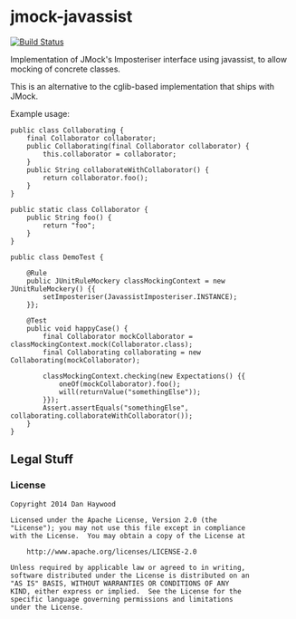 jmock-javassist
===============

[![Build Status](https://travis-ci.org/danhaywood/jmock-javassist.png?branch=master)](https://travis-ci.org/danhaywood/jmock-javassist)


Implementation of JMock's Imposteriser interface using javassist, to allow mocking of concrete classes.

This is an alternative to the cglib-based implementation that ships with JMock.

Example usage:

    public class Collaborating {
        final Collaborator collaborator;
        public Collaborating(final Collaborator collaborator) {
            this.collaborator = collaborator;
        }
        public String collaborateWithCollaborator() {
            return collaborator.foo();
        }
    }

    public static class Collaborator {
        public String foo() {
            return "foo";
        }
    }

    public class DemoTest {

        @Rule
        public JUnitRuleMockery classMockingContext = new JUnitRuleMockery() {{
            setImposteriser(JavassistImposteriser.INSTANCE);
        }};

        @Test
        public void happyCase() {
            final Collaborator mockCollaborator = classMockingContext.mock(Collaborator.class);
            final Collaborating collaborating = new Collaborating(mockCollaborator);

            classMockingContext.checking(new Expectations() {{
                oneOf(mockCollaborator).foo();
                will(returnValue("somethingElse"));
            }});
            Assert.assertEquals("somethingElse", collaborating.collaborateWithCollaborator());
        }
    }

## Legal Stuff

### License

    Copyright 2014 Dan Haywood

    Licensed under the Apache License, Version 2.0 (the
    "License"); you may not use this file except in compliance
    with the License.  You may obtain a copy of the License at

        http://www.apache.org/licenses/LICENSE-2.0

    Unless required by applicable law or agreed to in writing,
    software distributed under the License is distributed on an
    "AS IS" BASIS, WITHOUT WARRANTIES OR CONDITIONS OF ANY
    KIND, either express or implied.  See the License for the
    specific language governing permissions and limitations
    under the License.
